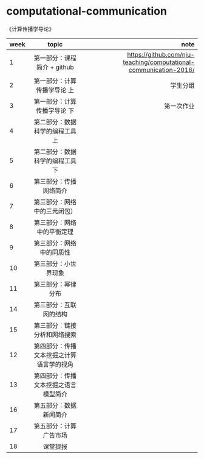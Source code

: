 # computational-communication
《计算传播学导论》

| week          | topic         | note  |
| ------------- |:-------------:| -----:|
|1             | 第一部分：课程简介  + github	    |  https://github.com/nju-teaching/computational-communication-2016/      |
|2              | 第一部分：计算传播学导论 上             |  学生分组    |
|3              | 第一部分：计算传播学导论 下	        |  第一次作业        |
|4             | 第二部分：数据科学的编程工具   上            |       |
|5              | 第二部分：数据科学的编程工具   下            |       |
|6              | 第三部分：传播网络简介     |  |
|7            | 第三部分：网络中的三元闭包）|     |
|8              | 第三部分：网络中的平衡定理 |       |
|9              | 第三部分：网络中的同质性	         |      |
|10             | 第三部分：小世界现象              |        |
|11             | 第三部分：幂律分布    |       |
|14             | 第三部分：互联网的结构       |       |
|15             | 第三部分：链接分析和网络搜索      |       |
|12             | 第四部分：传播文本挖掘之计算语言学的视角	                 |     |
|13             | 第四部分：传播文本挖掘之语言模型简介	     |                    |
|16             | 第五部分：数据新闻简介       |       |
|17             | 第五部分：计算广告市场             |        |
|18             | 课堂提报	              |       |
